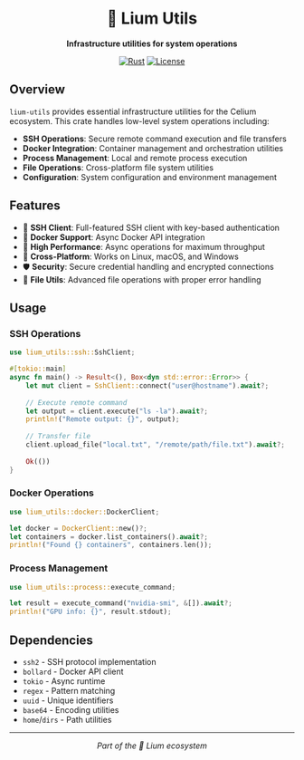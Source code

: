 <div align="center">

# 🍄 Lium Utils

**Infrastructure utilities for system operations**

[![Rust](https://img.shields.io/badge/Rust-1.70+-orange.svg)](https://www.rust-lang.org/)
[![License](https://img.shields.io/badge/License-MIT-blue.svg)](LICENSE)

</div>

## Overview

`lium-utils` provides essential infrastructure utilities for the Celium ecosystem. This crate handles low-level system operations including:

- **SSH Operations**: Secure remote command execution and file transfers
- **Docker Integration**: Container management and orchestration utilities
- **Process Management**: Local and remote process execution
- **File Operations**: Cross-platform file system utilities
- **Configuration**: System configuration and environment management

## Features

- 🔐 **SSH Client**: Full-featured SSH client with key-based authentication
- 🐳 **Docker Support**: Async Docker API integration
- 🚀 **High Performance**: Async operations for maximum throughput
- 🔧 **Cross-Platform**: Works on Linux, macOS, and Windows
- 🛡️ **Security**: Secure credential handling and encrypted connections
- 📁 **File Utils**: Advanced file operations with proper error handling

## Usage

### SSH Operations

```rust
use lium_utils::ssh::SshClient;

#[tokio::main]
async fn main() -> Result<(), Box<dyn std::error::Error>> {
    let mut client = SshClient::connect("user@hostname").await?;
    
    // Execute remote command
    let output = client.execute("ls -la").await?;
    println!("Remote output: {}", output);
    
    // Transfer file
    client.upload_file("local.txt", "/remote/path/file.txt").await?;
    
    Ok(())
}
```

### Docker Operations

```rust
use lium_utils::docker::DockerClient;

let docker = DockerClient::new()?;
let containers = docker.list_containers().await?;
println!("Found {} containers", containers.len());
```

### Process Management

```rust
use lium_utils::process::execute_command;

let result = execute_command("nvidia-smi", &[]).await?;
println!("GPU info: {}", result.stdout);
```

## Dependencies

- `ssh2` - SSH protocol implementation
- `bollard` - Docker API client
- `tokio` - Async runtime
- `regex` - Pattern matching
- `uuid` - Unique identifiers
- `base64` - Encoding utilities
- `home`/`dirs` - Path utilities

---

<div align="center">

*Part of the 🍄 Lium ecosystem*

</div> 